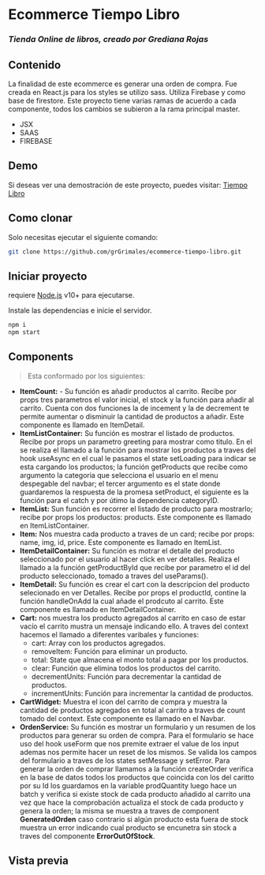 # Ecommerce Tiempo Libro

### _Tienda Online de libros, creado por Grediana Rojas_

## Contenido

La finalidad de este ecommerce es generar una orden de compra. Fue creada en React.js para los styles se utilizo sass. Utiliza Firebase y como base de firestore. Este proyecto tiene varias ramas de acuerdo a cada componente, todos los cambios se subieron a la rama principal master.

- JSX
- SAAS
- FIREBASE

## Demo

Si deseas ver una demostración de este proyecto, puedes visitar: [Tiempo Libro](https://grgrimales.github.io/ecommerce-tiempo-libro/)

## Como clonar

Solo necesitas ejecutar el siguiente comando:

```sh
git clone https://github.com/grGrimales/ecommerce-tiempo-libro.git
```

## Iniciar proyecto

requiere [Node.js](https://nodejs.org/) v10+ para ejecutarse.

Instale las dependencias e inicie el servidor.

```sh
npm i
npm start
```

## Components

> Esta conformado por los siguientes:

- **ItemCount:** - Su función es añadir productos al carrito. Recibe por props tres parametros el valor inicial, el stock y la función para añadir al carrito. Cuenta con dos funciones la de incement y la de decrement te permite aumentar o disminuir la cantidad de productos a añadir. Este componente es llamado en ItemDetail.
- **ItemListContainer:** Su función es mostrar el listado de productos. Recibe por props un parametro greeting para mostrar como titulo. En el se realiza el llamado a la función para mostrar los productos a traves del hook useAsync en el cual le pasamos el state setLoading para indicar se esta cargando los productos; la función getProducts que recibe como argumento la categoria que selecciona el usuario en el menu despegable del navbar; el tercer argumento es el state donde guardaremos la respuesta de la promesa setProduct, el siguiente es la función para el catch y por útimo la dependencia categoryID.
- **ItemList:** Sun función es recorrer el listado de producto para mostrarlo; recibe por props los productos: products. Este componente es llamado en ItemListContainer.
- **Item:** Nos muestra cada producto a traves de un card; recibe por props: name, img, id, price. Este componente es llamado en ItemList.
- **ItemDetailContainer:** Su función es motrar el detalle del producto seleccionado por el usuario al hacer click en ver detalles. Realiza el llamado a la función getProductById que recibe por parametro el id del producto seleccionado, tomado a traves del useParams().
- **ItemDetail:** Su función es crear el cart con la descripcion del producto selecionado en ver Detalles. Recibe por props el productId, contine la función handleOnAdd la cual añade el prodcuto al carrito. Este componente es llamado en ItemDetailContainer.
- **Cart:** nos muestra los producto agregados al carrito en caso de estar vacío el carrito mustra un mensaje indicando ello. A traves del context hacemos el llamado a diferentes varibales y funciones:
  - cart: Array con los productos agregados.
  - removeItem: Función para eliminar un producto.
  - total: State que almacena el monto total a pagar por los productos.
  - clear: Función que elimina todos los productos del carrito.
  - decrementUnits: Función para decrementar la cantidad de productos.
  - incrementUnits: Función para incrementar la cantidad de productos.
- **CartWidget:** Muestra el icon del carrito de compra y muestra la cantidad de productos agregados en total al carrito a traves de count tomado del context. Este componente es llamado en el Navbar.
- **OrdenService:** Su función es mostrar un formulario y un resumen de los productos para generar su orden de compra. Para el formulario se hace uso del hook useForm que nos premite extraer el value de los input ademas nos permite hacer un reset de los mismos. Se valida los campos del formulario a traves de los states setMessage y setError. Para generar la orden de comprar llamamos a la función createOrder verifica en la base de datos todos los productos que coincida con los del caritto por su Id los guardamos en la variable prodQuantity luego hace un batch y verifica si existe stock de cada producto añadido al carrito una vez que hace la comprobación actualiza el stock de cada producto y genera la orden; la misma se muestra a traves de component **GeneratedOrden** caso contrario si algún producto esta fuera de stock muestra un error indicando cual producto se encunetra sin stock a traves del componente **ErrorOutOfStock**.

## Vista previa
